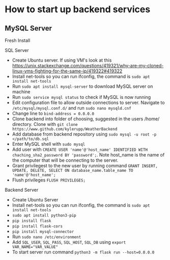 # How to start up backend services

## MySQL Server

Fresh Install

SQL Server

* Create Ubuntu server. If using VM's look at this https://unix.stackexchange.com/questions/419321/why-are-my-cloned-linux-vms-fighting-for-the-same-ip/419322#419322
* Install net-tools so you can run ifconfig, the command is `sudo apt install net-tools`
* Run `sudo apt install mysql-server` to download MySQL server on machine
* Run `sudo service mysql status` to check if MySQL is now running
* Edit configuration file to allow outside connections to server. Navigate to `/etc/mysql/mysql.conf.d/` and run `sudo nano mysqld.cnf`
* Change line to `bind-address = 0.0.0.0`
* Clone backend into folder of choosing, suggested in the users /home/ directory. Clone with `git clone https://www.github.com/kylerupp/WeatherBackend`
* Add database from backend repository using `sudo mysql -u root -p </path/to/db.sql`
* Enter MySQL shell with `sudo mysql`
* Add user with `CREATE USER 'name'@'host_name' IDENTIFIED WITH chaching_sha2_password BY 'password';`. Note host_name is the name of the computer that will be connecting to the server.
* Grant privilegest to the new user by running command `GRANT INSERT, UPDATE, DELETE, SELECT ON database_name.table_name TO 'name'@'host_name';`
* Flush privileges `FLUSH PRIVILEGES;`

Backend Server

* Create Ubuntu Server
* Install net-tools so you can run ifconfig, the command is `sudo apt install net-tools`
* `sudo apt install python3-pip`
* `pip install flask`
* `pip install flask-cors`
* `pip install mysql-connector`
* Run `sudo nano /etc/environment`
* Add `SQL_USER`, `SQL_PASS`, `SQL_HOST`, `SQL_DB` using `export VAR_NAME="VAR_VALUE"`
* To start server run command `python3 -m flask run --host=0.0.0.0`
